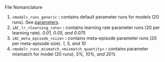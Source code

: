 File Nomanclature

1. `<model>_runs_generic` **:** contains default parameter runs for models (20 runs). See [parameters](https://github.com/QasimWani/ROLEVT/blob/cd0eaaa9a0eb0819710e3a1687099a6199a7ba84/supply_chain.py#L835).
2. `iAC_lr_<learning_rate>` **:** contains learning rate parameter runs (20 per learning rate). _0.01, 0.05, and 0.075_
3. `iAC_meta_episode_<size>` **:** contains meta-episode parameter runs (20 per meta-episode size). _1, 5, and 10_
4. `<model>_runs_mismatch_<mismatch_quantity>` **:** contains parameter mismatch for model (20 runs). _5%, 10%, and 20%_

